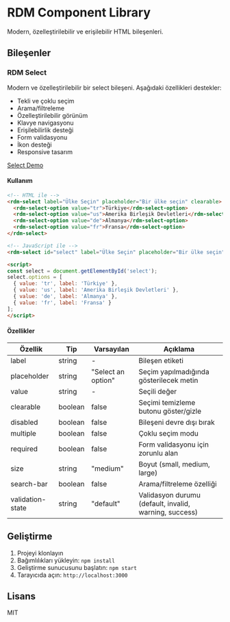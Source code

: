 # RDM Component Library

Modern, özelleştirilebilir ve erişilebilir HTML bileşenleri.

## Bileşenler

### RDM Select

Modern ve özelleştirilebilir bir select bileşeni. Aşağıdaki özellikleri destekler:

- Tekli ve çoklu seçim
- Arama/filtreleme
- Özelleştirilebilir görünüm
- Klavye navigasyonu
- Erişilebilirlik desteği
- Form validasyonu
- İkon desteği
- Responsive tasarım

[Select Demo](demos/select.html)

#### Kullanım

```html
<!-- HTML ile -->
<rdm-select label="Ülke Seçin" placeholder="Bir ülke seçin" clearable>
  <rdm-select-option value="tr">Türkiye</rdm-select-option>
  <rdm-select-option value="us">Amerika Birleşik Devletleri</rdm-select-option>
  <rdm-select-option value="de">Almanya</rdm-select-option>
  <rdm-select-option value="fr">Fransa</rdm-select-option>
</rdm-select>

<!-- JavaScript ile -->
<rdm-select id="select" label="Ülke Seçin" placeholder="Bir ülke seçin" clearable></rdm-select>

<script>
const select = document.getElementById('select');
select.options = [
  { value: 'tr', label: 'Türkiye' },
  { value: 'us', label: 'Amerika Birleşik Devletleri' },
  { value: 'de', label: 'Almanya' },
  { value: 'fr', label: 'Fransa' }
];
</script>
```

#### Özellikler

| Özellik | Tip | Varsayılan | Açıklama |
|---------|-----|------------|-----------|
| label | string | - | Bileşen etiketi |
| placeholder | string | "Select an option" | Seçim yapılmadığında gösterilecek metin |
| value | string | - | Seçili değer |
| clearable | boolean | false | Seçimi temizleme butonu göster/gizle |
| disabled | boolean | false | Bileşeni devre dışı bırak |
| multiple | boolean | false | Çoklu seçim modu |
| required | boolean | false | Form validasyonu için zorunlu alan |
| size | string | "medium" | Boyut (small, medium, large) |
| search-bar | boolean | false | Arama/filtreleme özelliği |
| validation-state | string | "default" | Validasyon durumu (default, invalid, warning, success) |

## Geliştirme

1. Projeyi klonlayın
2. Bağımlılıkları yükleyin: `npm install`
3. Geliştirme sunucusunu başlatın: `npm start`
4. Tarayıcıda açın: `http://localhost:3000`

## Lisans

MIT 